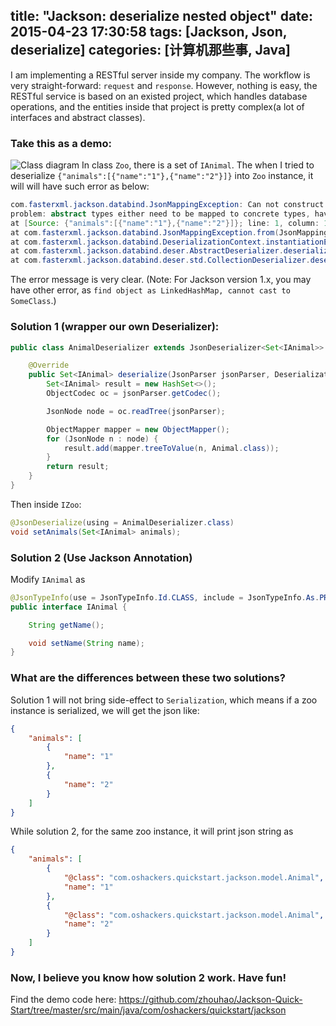 title: "Jackson: deserialize nested object"
date: 2015-04-23 17:30:58
tags: [Jackson, Json, deserialize]
categories: [计算机那些事, Java]
---
I am implementing a RESTful server inside my company. The workflow is very straight-forward: `request` and `response`. However, nothing is easy, the RESTful service is based on an existed project, which handles database operations, and the entities inside that project is pretty complex(a lot of interfaces and abstract classes).
<!-- more -->

### Take this as a demo:
![Class diagram](/img/json/structure.png "Class diagram")
In class `Zoo`, there is a set of `IAnimal`. The when I tried to deserialize `{"animals":[{"name":"1"},{"name":"2"}]}` into `Zoo` instance, it will will have such error as below:


```java
com.fasterxml.jackson.databind.JsonMappingException: Can not construct instance of com.oshackers.quickstart.jackson.model.IAnimal,
problem: abstract types either need to be mapped to concrete types, have custom deserializer, or be instantiated with additional type information
at [Source: {"animals":[{"name":"1"},{"name":"2"}]}; line: 1, column: 13] (through reference chain: com.oshackers.quickstart.jackson.model.Zoo["animals"]->java.util.HashSet[0])
at com.fasterxml.jackson.databind.JsonMappingException.from(JsonMappingException.java:148)
at com.fasterxml.jackson.databind.DeserializationContext.instantiationException(DeserializationContext.java:857)
at com.fasterxml.jackson.databind.deser.AbstractDeserializer.deserialize(AbstractDeserializer.java:139)
at com.fasterxml.jackson.databind.deser.std.CollectionDeserializer.deserialize(CollectionDeserializer.java:245)
```

The error message is very clear.
(Note: For Jackson version 1.x, you may have other error, as `find object as LinkedHashMap, cannot cast to SomeClass`.)

### Solution 1 (wrapper our own Deserializer):


```java
public class AnimalDeserializer extends JsonDeserializer<Set<IAnimal>> {

    @Override
    public Set<IAnimal> deserialize(JsonParser jsonParser, DeserializationContext ctxt) throws IOException {
        Set<IAnimal> result = new HashSet<>();
        ObjectCodec oc = jsonParser.getCodec();

        JsonNode node = oc.readTree(jsonParser);

        ObjectMapper mapper = new ObjectMapper();
        for (JsonNode n : node) {
            result.add(mapper.treeToValue(n, Animal.class));
        }
        return result;
    }
}
```

Then inside `IZoo`:


```java
@JsonDeserialize(using = AnimalDeserializer.class)
void setAnimals(Set<IAnimal> animals);
```


### Solution 2 (Use Jackson Annotation)
Modify `IAnimal` as


```java
@JsonTypeInfo(use = JsonTypeInfo.Id.CLASS, include = JsonTypeInfo.As.PROPERTY, property = "@class")
public interface IAnimal {

    String getName();

    void setName(String name);
}
```


### What are the differences between these two solutions?
Solution 1 will not bring side-effect to `Serialization`, which means if a zoo instance is serialized, we will get the json like:


```json
{
    "animals": [
        {
            "name": "1"
        },
        {
            "name": "2"
        }
    ]
}
```


While solution 2, for the same zoo instance, it will print json string as


```json
{
    "animals": [
        {
            "@class": "com.oshackers.quickstart.jackson.model.Animal",
            "name": "1"
        },
        {
            "@class": "com.oshackers.quickstart.jackson.model.Animal",
            "name": "2"
        }
    ]
}
```


### Now, I believe you know how solution 2 work. Have fun!


Find the demo code here:
https://github.com/zhouhao/Jackson-Quick-Start/tree/master/src/main/java/com/oshackers/quickstart/jackson
